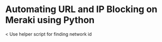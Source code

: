 # Automating URL and IP Blocking on Meraki using Python
<               Use helper script for finding network id 


